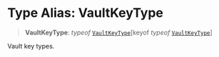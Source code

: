 # Type Alias: VaultKeyType

> **VaultKeyType**: *typeof* [`VaultKeyType`](../variables/VaultKeyType.md)\[keyof *typeof* [`VaultKeyType`](../variables/VaultKeyType.md)\]

Vault key types.
